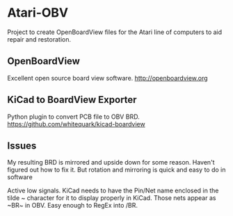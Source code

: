 # Atari-OBV
Project to create OpenBoardView files for the Atari line of computers to aid repair and restoration.

## OpenBoardView
Excellent open source board view software.
http://openboardview.org

## KiCad to BoardView Exporter
Python plugin to convert PCB file to OBV BRD.
https://github.com/whitequark/kicad-boardview

## Issues
My resulting BRD is mirrored and upside down for some reason. Haven't figured out how to fix it. But rotation and mirroring is quick and easy to do in software

Active low signals. KiCad needs to have the Pin/Net name enclosed in the tilde ~ character for it to display properly in KiCad. Those nets appear as ~BR~ in OBV. Easy enough to RegEx into /BR.
